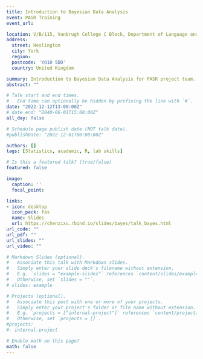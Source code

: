 ```yaml
---
title: Introduction to Bayesian Data Analysis
event: PASR Training
event_url: 

location: V/B/115, Vanbrugh College C Block, Department of Language and Linguistic Science
address:
  street: Heslington
  city: York
  region: 
  postcode: 'YO10 5DD'
  country: United Kingdom

summary: Introduction to Bayesian Data Analysis for PASR project team.
abstract: ""

# Talk start and end times.
#   End time can optionally be hidden by prefixing the line with `#`.
date: "2022-12-12T13:00:00Z"
# date_end: "2040-06-01T15:00:00Z"
all_day: false

# Schedule page publish date (NOT talk date).
#publishDate: "2022-12-01T00:00:00Z"

authors: []
tags: [Statistics, academic, R, lab skills]

# Is this a featured talk? (true/false)
featured: false

image:
  caption: ''
  focal_point: 

links:
- icon: desktop
  icon_pack: fas
  name: Slides
  url: https://chenzixu.rbind.io/slides/bayes/talk_bayes.html
url_code: ""
url_pdf: ""
url_slides: ""
url_video: ""

# Markdown Slides (optional).
#   Associate this talk with Markdown slides.
#   Simply enter your slide deck's filename without extension.
#   E.g. `slides = "example-slides"` references `content/slides/example-slides.md`.
#   Otherwise, set `slides = ""`.
# slides: example

# Projects (optional).
#   Associate this post with one or more of your projects.
#   Simply enter your project's folder or file name without extension.
#   E.g. `projects = ["internal-project"]` references `content/project/deep-learning/index.md`.
#   Otherwise, set `projects = []`.
#projects:
#- internal-project

# Enable math on this page?
math: false
---
```


